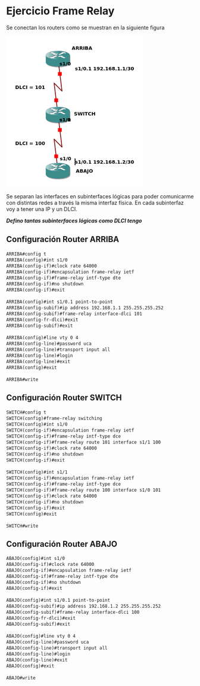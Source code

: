 # Ejercicio Frame Relay
Se conectan los routers como se muestran en la siguiente figura

![Topology](FR_topo.png)

Se separan las interfaces en subinterfaces lógicas para poder comunicarme con distintas redes a través la misma interfaz física. En cada subinterfaz voy a tener una IP y un DLCI.

***Defino tantas subinterfaces lógicas como DLCI tengo***
## Configuración Router ARRIBA
```
ARRIBA#config t
ARRIBA(config)#int s1/0
ARRIBA(config-if)#clock rate 64000
ARRIBA(config-if)#encapsulation frame-relay ietf
ARRIBA(config-if)#frame-relay intf-type dte
ARRIBA(config-if)#no shutdown
ARRIBA(config-if)#exit

ARRIBA(config)#int s1/0.1 point-to-point
ARRIBA(config-subif)#ip address 192.168.1.1 255.255.255.252
ARRIBA(config-subif)#frame-relay interface-dlci 101
ARRIBA(config-fr-dlci)#exit
ARRIBA(config-subif)#exit

ARRIBA(config)#line vty 0 4
ARRIBA(config-line)#password uca
ARRIBA(config-line)#transport input all
ARRIBA(config-line)#login
ARRIBA(config-line)#exit
ARRIBA(config)#exit

ARRIBA#write
```
## Configuración Router SWITCH
```
SWITCH#config t
SWITCH(config)#frame-relay switching 
SWITCH(config)#int s1/0
SWITCH(config-if)#encapsulation frame-relay ietf
SWITCH(config-if)#frame-relay intf-type dce 
SWITCH(config-if)#frame-relay route 101 interface s1/1 100
SWITCH(config-if)#clock rate 64000
SWITCH(config-if)#no shutdown 
SWITCH(config-if)#exit

SWITCH(config)#int s1/1
SWITCH(config-if)#encapsulation frame-relay ietf
SWITCH(config-if)#frame-relay intf-type dce 
SWITCH(config-if)#frame-relay route 100 interface s1/0 101
SWITCH(config-if)#clock rate 64000
SWITCH(config-if)#no shutdown 
SWITCH(config-if)#exit
SWITCH(config)#exit

SWITCH#write
```
## Configuración Router ABAJO
```
ABAJO(config)#int s1/0
ABAJO(config-if)#clock rate 64000
ABAJO(config-if)#encapsulation frame-relay ietf
ABAJO(config-if)#frame-relay intf-type dte
ABAJO(config-if)#no shutdown
ABAJO(config-if)#exit

ABAJO(config)#int s1/0.1 point-to-point
ABAJO(config-subif)#ip address 192.168.1.2 255.255.255.252
ABAJO(config-subif)#frame-relay interface-dlci 100
ABAJO(config-fr-dlci)#exit
ABAJO(config-subif)#exit

ABAJO(config)#line vty 0 4
ABAJO(config-line)#password uca
ABAJO(config-line)#transport input all
ABAJO(config-line)#login
ABAJO(config-line)#exit
ABAJO(config)#exit

ABAJO#write
```